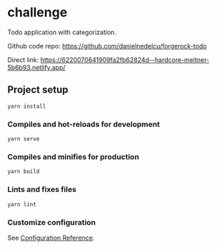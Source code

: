 # challenge
Todo application with categorization.

Github code repo: https://github.com/danielnedelcu/forgerock-todo

Direct link: https://6220070641909fa2fb62824d--hardcore-meitner-5b6b93.netlify.app/
## Project setup
```
yarn install
```

### Compiles and hot-reloads for development
```
yarn serve
```

### Compiles and minifies for production
```
yarn build
```

### Lints and fixes files
```
yarn lint
```

### Customize configuration
See [Configuration Reference](https://cli.vuejs.org/config/).
